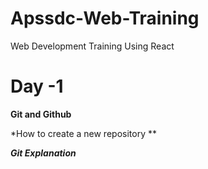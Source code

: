 # Apssdc-Web-Training
Web Development Training Using React

# Day -1

**Git and Github**

*How to create a new repository **

***Git Explanation***

